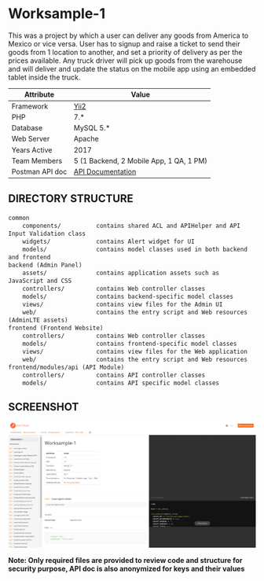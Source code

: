# Worksample-1

This was a project by which a user can deliver any goods from America to Mexico or vice versa. User has to signup and raise a ticket to send their goods from 1 location to another, and set a priority of delivery as per the prices available. Any truck driver will pick up goods from the warehouse and will deliver and update the status on the mobile app using an embedded tablet inside the truck. 

| Attribute | Value |
| ------ | ------ |
| Framework | [Yii2](https://www.yiiframework.com/doc/guide/2.0/en/intro-yii) |
| PHP | 7.* |
| Database | MySQL 5.* |
| Web Server | Apache |
| Years Active | 2017 |
| Team Members | 5 (1 Backend, 2 Mobile App, 1 QA, 1 PM) |
| Postman API doc | [API Documentation](https://documenter.getpostman.com/view/729247/TVRefBef) |


DIRECTORY STRUCTURE
-------------------

```
common
    components/          contains shared ACL and APIHelper and API Input Validation class
    widgets/             contains Alert widget for UI
    models/              contains model classes used in both backend and frontend
backend (Admin Panel)
    assets/              contains application assets such as JavaScript and CSS
    controllers/         contains Web controller classes
    models/              contains backend-specific model classes
    views/               contains view files for the Admin UI
    web/                 contains the entry script and Web resources (AdminLTE assets)
frontend (Frontend Website)
    controllers/         contains Web controller classes
    models/              contains frontend-specific model classes
    views/               contains view files for the Web application
    web/                 contains the entry script and Web resources
frontend/modules/api (API Module)
    controllers/         contains API controller classes
    models/              contains API specific model classes
```

SCREENSHOT
-------------------
![Worksample-1](worksample-1.png)
     
**Note: Only required files are provided to review code and structure for security purpose, API doc is also anonymized for keys and their values**